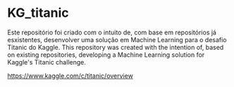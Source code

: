 # KG_titanic
Este repositório foi criado com o intuito de, com base em repositórios já esxistentes, desenvolver uma solução em Machine Learning para o desafio Titanic do Kaggle.
This repository was created with the intention of, based on existing repositories, developing a Machine Learning solution for Kaggle's Titanic challenge.

https://www.kaggle.com/c/titanic/overview
